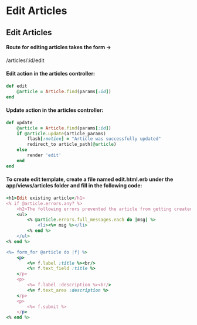# Edit Articles

## Edit Articles

#### Route for editing articles takes the form -&gt;

/articles/:id/edit

#### Edit action in the articles controller:

```ruby
def edit
    @article = Article.find(params[:id])
end
```

#### Update action in the articles controller:

```ruby
def update
    @article = Article.find(params[:id])
    if @article.update(article_params)
        flash[:notice] = "Article was successfully updated"
        redirect_to article_path(@article)
    else
        render 'edit'
    end
end
```

#### To create edit template, create a file named edit.html.erb under the app/views/articles folder and fill in the following code:

```ruby
<h1>Edit existing article</h1>
<% if @article.errors.any? %>
    <h2>The following errors prevented the article from getting created</h2>
    <ul>
        <% @article.errors.full_messages.each do |msg| %>
            <li><%= msg %></li>
        <% end %>
    </ul>
<% end %>

<%= form_for @article do |f| %>
    <p>
        <%= f.label :title %><br/>
        <%= f.text_field :title %>
    </p>
    <p>
        <%= f.label :description %><br/>
        <%= f.text_area :description %>
    </p>
    <p>
        <%= f.submit %>
    </p>
<% end %>
```

